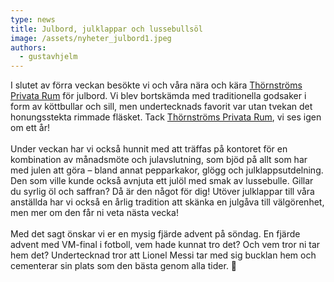 ```yaml
---
type: news
title: Julbord, julklappar och lussebullsöl
image: /assets/nyheter_julbord1.jpeg
authors:
  - gustavhjelm
---
```

I slutet av förra veckan besökte vi och våra nära och kära [Thörnströms Privata Rum](https://www.linkedin.com/in/ACoAAA22U00BF1lNeb_Ag5ZrafxuhF4gZ1tGDuk) för julbord. Vi blev bortskämda med traditionella godsaker i form av köttbullar och sill, men undertecknads favorit var utan tvekan det honungsstekta rimmade fläsket. Tack [Thörnströms Privata Rum](https://www.linkedin.com/in/ACoAAA22U00BF1lNeb_Ag5ZrafxuhF4gZ1tGDuk), vi ses igen om ett år!\
\
Under veckan har vi också hunnit med att träffas på kontoret för en kombination av månadsmöte och julavslutning, som bjöd på allt som har med julen att göra – bland annat pepparkakor, glögg och julklappsutdelning. Den som ville kunde också avnjuta ett julöl med smak av lussebulle. Gillar du syrlig öl och saffran? Då är den något för dig! Utöver julklappar till våra anställda har vi också en årlig tradition att skänka en julgåva till välgörenhet, men mer om den får ni veta nästa vecka!\
\
Med det sagt önskar vi er en mysig fjärde advent på söndag. En fjärde advent med VM-final i fotboll, vem hade kunnat tro det? Och vem tror ni tar hem det? Undertecknad tror att Lionel Messi tar med sig bucklan hem och cementerar sin plats som den bästa genom alla tider. 🐐

<div class="image-grid"><img src="/assets/nyheter_julbord2.jpeg" alt=""><img src="/assets/nyheter_julbord3.jpeg" alt=""><img src="/assets/nyheter_julbord1.jpeg" alt=""></div>